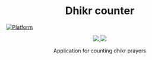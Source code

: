 <h1 align="center">Dhikr counter</h1>

[![Platform](https://img.shields.io/badge/Platform-Android%20%7C%20IOS%20%7C%20Web-green)](https://flutter.dev/)

<p align="center">
    <a href="https://flutter.dev/">
        <img src="https://img.shields.io/badge/flutter-44D0FA?logo=flutter&style=for-the-badge&logoColor=white">
    </a>
    <a href="https://dart.dev/">
        <img src="https://img.shields.io/badge/Dart-30B7F3?logo=dart&style=for-the-badge&logoColor=white">
    </a>
<br>
<p align="center">
    Application for counting dhikr prayers
</p>
